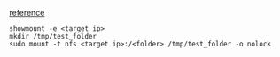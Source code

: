
[reference](https://infosecwriteups.com/attacking-json-web-tokens-jwts-d1d51a1e17cb)

```shell
showmount -e <target ip>
mkdir /tmp/test_folder
sudo mount -t nfs <target ip>:/<folder> /tmp/test_folder -o nolock
```